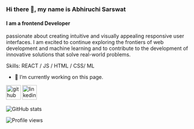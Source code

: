 
### Hi there 👋, my name is Abhiruchi Sarswat
#### I am a frontend Developer
passionate about creating intuitive and visually appealing responsive user interfaces. I am excited to continue exploring the frontiers of web development and machine learning and to contribute to the development of innovative solutions that solve real-world problems.


Skills:   REACT / JS / HTML / CSS/ ML

- 🔭 I’m currently working on this page. 


[<img src='https://cdn.jsdelivr.net/npm/simple-icons@3.0.1/icons/github.svg' alt='github' height='40'>](https://github.com/abhi03ruchi)  [<img src='https://cdn.jsdelivr.net/npm/simple-icons@3.0.1/icons/linkedin.svg' alt='linkedin' height='40'>](https://www.linkedin.com/in/https://www.linkedin.com/in/abhiruchi-sarswat-00b913227/)  

![GitHub stats](https://github-readme-stats.vercel.app/api?username=abhi03ruchi&show_icons=true)  

![Profile views](https://gpvc.arturio.dev/abhi03ruchi)  

<!--
**abhi03ruchi/abhi03ruchi** is a ✨ _special_ ✨ repository because its `README.md` (this file) appears on your GitHub profile.

Here are some ideas to get you started:

- 🔭 I’m currently working on ...
- 🌱 I’m currently learning ...
- 👯 I’m looking to collaborate on ...
- 🤔 I’m looking for help with ...
- 💬 Ask me about ...
- 📫 How to reach me: ...
- 😄 Pronouns: ...
- ⚡ Fun fact: ...
-->
